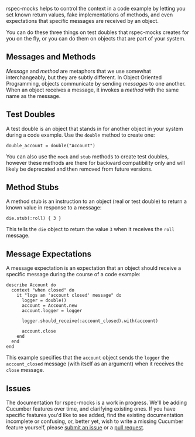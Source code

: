 rspec-mocks helps to control the context in a code example by letting you set
known return values, fake implementations of methods, and even expectations
that specific messages are received by an object.

You can do these three things on test doubles that rspec-mocks creates for you
on the fly, or you can do them on objects that are part of your system.

## Messages and Methods

_Message_ and _method_ are metaphors that we use somewhat interchangeably, but
they are subtly different.  In Object Oriented Programming, objects communicate
by sending _messages_ to one another. When an object receives a message, it
invokes a _method_ with the same name as the message.

## Test Doubles

A test double is an object that stands in for another object in your system
during a code example. Use the `double` method to create one:

    double_account = double("Account")

You can also use the `mock` and `stub` methods to create test doubles, however
these methods are there for backward compatibility only and will likely be
deprecated and then removed from future versions.

## Method Stubs

A method stub is an instruction to an object (real or test double) to return a
known value in response to a message:

    die.stub(:roll) { 3 }

This tells the `die` object to return the value `3` when it receives the `roll`
message.

## Message Expectations

A message expectation is an expectation that an object should receive a
specific message during the course of a code example:

    describe Account do
      context "when closed" do
        it "logs an 'account closed' message" do
          logger = double()
          account = Account.new
          account.logger = logger

          logger.should_receive(:account_closed).with(account)

          account.close
        end
      end
    end

This example specifies that the `account` object sends the `logger` the
`account_closed` message (with itself as an argument) when it receives the
`close` message.

## Issues

The documentation for rspec-mocks is a work in progress. We'll be adding
Cucumber features over time, and clarifying existing ones.  If you have
specific features you'd like to see added, find the existing documentation
incomplete or confusing, or, better yet, wish to write a missing Cucumber
feature yourself, please [submit an
issue](http://github.com/rspec/rspec-mocks/issues) or a [pull
request](http://github.com/rspec/rspec-mocks).
